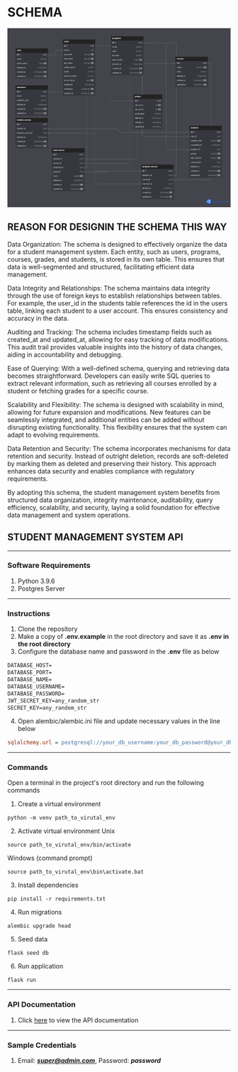 # SCHEMA
![STUDENT MANAGEMENT SYSTEM SCHEMA](db_schema.png)

## REASON FOR DESIGNIN THE SCHEMA THIS WAY
Data Organization: The schema is designed to effectively organize the data for a student management system. Each entity, such as users, programs, courses, grades, and students, is stored in its own table. This ensures that data is well-segmented and structured, facilitating efficient data management.

Data Integrity and Relationships: The schema maintains data integrity through the use of foreign keys to establish relationships between tables. For example, the user_id in the students table references the id in the users table, linking each student to a user account. This ensures consistency and accuracy in the data.

Auditing and Tracking: The schema includes timestamp fields such as created_at and updated_at, allowing for easy tracking of data modifications. This audit trail provides valuable insights into the history of data changes, aiding in accountability and debugging.

Ease of Querying: With a well-defined schema, querying and retrieving data becomes straightforward. Developers can easily write SQL queries to extract relevant information, such as retrieving all courses enrolled by a student or fetching grades for a specific course.

Scalability and Flexibility: The schema is designed with scalability in mind, allowing for future expansion and modifications. New features can be seamlessly integrated, and additional entities can be added without disrupting existing functionality. This flexibility ensures that the system can adapt to evolving requirements.

Data Retention and Security: The schema incorporates mechanisms for data retention and security. Instead of outright deletion, records are soft-deleted by marking them as deleted and preserving their history. This approach enhances data security and enables compliance with regulatory requirements.

By adopting this schema, the student management system benefits from structured data organization, integrity maintenance, auditability, query efficiency, scalability, and security, laying a solid foundation for effective data management and system operations.


## STUDENT MANAGEMENT SYSTEM API

---

### Software Requirements

1. Python 3.9.6
2. Postgres Server

---

### Instructions
1. Clone the repository
2. Make a copy of **.env.example** in the root directory and save it as **.env in the root directory**
3. Configure the database name and password in the **.env** file as below
```dotenv
DATABASE_HOST=
DATABASE_PORT=
DATABASE_NAME=
DATABASE_USERNAME=
DATABASE_PASSWORD=
JWT_SECRET_KEY=any_random_str
SECRET_KEY=any_random_str
```
4. Open alembic/alembic.ini file and update necessary values in the line below
```ini
sqlalchemy.url = postgresql://your_db_username:your_db_password@your_db_host:your_db_port/your_db_name
```
---

### Commands
Open a terminal in the project's root directory and run the following commands 
1. Create a virtual environment
```shell
python -m venv path_to_virutal_env
```
2. Activate virtual environment
Unix
```shell
source path_to_virutal_env/bin/activate 
```
Windows (command prompt)
```shell
source path_to_virutal_env\bin\activate.bat
```
3. Install dependencies
```shell
pip install -r requirements.txt
```
4. Run migrations
```shell
alembic upgrade head
```
5. Seed data
```shell
flask seed db
```
6. Run application
```shell
flask run
```
---

### API Documentation
1. Click [here](https://documenter.getpostman.com/view/12044508/2sA2xh3tTt) to view the API documentation

---

### Sample Credentials
1. Email: ***super@admin.com***, Password: ***password***
